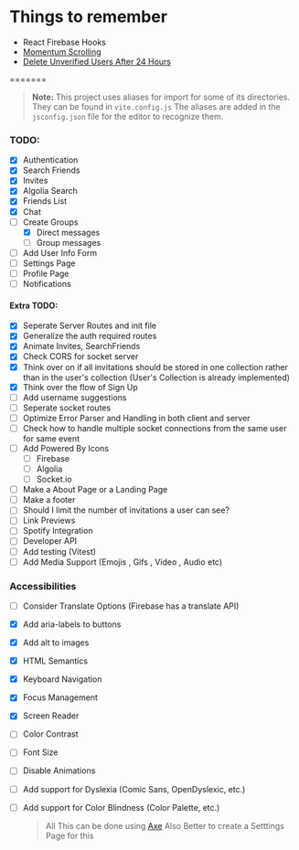 # Things to remember

-   React Firebase Hooks
-   [Momentum Scrolling](https://medium.com/@d_vsh/craft-a-smooth-momentum-scrolling-experience-with-react-and-framer-motion-72533d3cfc92)
-   [Delete Unverified Users After 24 Hours](https://stackoverflow.com/questions/67148672/how-to-delete-unverified-e-mail-addresses-in-firebase-authentication-flutter)

=======

> **Note:** This project uses aliases for import for some of its directories. They can be found in `vite.config.js`
> The aliases are added in the `jsconfig.json` file for the editor to recognize them.

### TODO:

-   [x] Authentication
-   [x] Search Friends
-   [x] Invites
-   [x] Algolia Search
-   [x] Friends List
-   [x] Chat
-   [ ] Create Groups
    -   [x] Direct messages
    -   [ ] Group messages
-   [ ] Add User Info Form
-   [ ] Settings Page
-   [ ] Profile Page
-   [ ] Notifications

#### Extra TODO:

-   [x] Seperate Server Routes and init file
-   [x] Generalize the auth required routes
-   [x] Animate Invites, SearchFriends
-   [x] Check CORS for socket server
-   [x] Think over on if all invitations should be stored in one collection rather than in the user's collection (User's Collection is already implemented)
-   [x] Think over the flow of Sign Up
-   [ ] Add username suggestions
-   [ ] Seperate socket routes
-   [ ] Optimize Error Parser and Handling in both client and server
-   [ ] Check how to handle multiple socket connections from the same user for same event
-   [ ] Add Powered By Icons
    -   [ ] Firebase
    -   [ ] Algolia
    -   [ ] Socket.io
-   [ ] Make a About Page or a Landing Page
-   [ ] Make a footer
-   [ ] Should I limit the number of invitations a user can see?
-   [ ] Link Previews
-   [ ] Spotify Integration
-   [ ] Developer API
-   [ ] Add testing (Vitest)
-   [ ] Add Media Support (Emojis , Gifs , Video , Audio etc)

### Accessibilities

-   [ ] Consider Translate Options (Firebase has a translate API)
-   [x] Add aria-labels to buttons
-   [x] Add alt to images
-   [x] HTML Semantics
-   [x] Keyboard Navigation
-   [x] Focus Management
-   [x] Screen Reader
-   [ ] Color Contrast
-   [ ] Font Size
-   [ ] Disable Animations
-   [ ] Add support for Dyslexia (Comic Sans, OpenDyslexic, etc.)
-   [ ] Add support for Color Blindness (Color Palette, etc.)

    > All This can be done using [Axe](https://www.deque.com/axe/)
    > Also Better to create a Setttings Page for this
